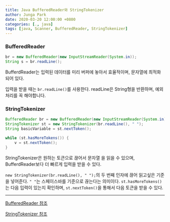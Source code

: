 ```yaml
---
title: Java BufferedReader와 StringTokenizer
author: Junga Park
date: 2020-03-20 12:00:00 +0800
categories: [., java]
tags: [java, Scanner, BufferedReader, StringTokenizer]
---
```


### BufferedReader

```java
br = new BufferedReader(new InputStreamReader(System.in));
String s = br.readLine();
```

BufferdReader는 입력된 데이터를 미리 버퍼에 놓아서 효율적이며, 문자열에 최적화되어 있다. 

입력을 받을 때는 ```br.readLine()```를 사용한다. readLine은 String형을 반환하며, 예외처리를 꼭 해야합니다.




### StringTokenizer

```java
BufferedReader br = new BufferedReader(new InputStreamReader(System.in));
StringTokenizer st = new StringTokenizer(br.readLine(), " ");
String basicVariable = st.nextToken();

while (st.hasMoreTokens()) {
	v = st.nextToken();
}
```

StringTokenizer은 원하는 토큰으로 끊어서 문자열 을 읽을 수 있으며, BufferdReader보다 더 빠르게 입력을 받을 수 있다.

```new StringTokenizer(br.readLine(), " ");```의 두 번째 인자에 끊어 읽고싶은 기준을 넣어준다. ```" "```는 스페이스바를 기준으로 끊는다는 의미이다. ```st.hasMoreTokens()``` 는 다음 입력이 있는지 확인하며, ```st.nextToken()```을 통해서 다음 토큰을 받을 수 있다. 



---



[BufferedReader 참조](https://docs.oracle.com/javase/8/docs/api/java/io/BufferedReader.html) 

[ StringTokenizer 참조 ](https://docs.oracle.com/javase/7/docs/api/java/util/StringTokenizer.html)






